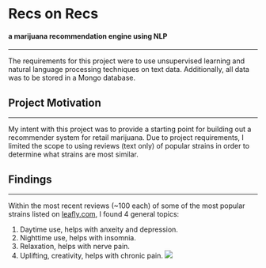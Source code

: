 # Recs on Recs
#### a marijuana recommendation engine using NLP
---
The requirements for this project were to use unsupervised learning and natural language processing techniques on text data. Additionally, all data was to be stored in a Mongo database.

## Project Motivation
---
My intent with this project was to provide a starting point for building out a recommender system for retail marijuana. Due to project requirements, I limited the scope to using reviews (text only) of popular strains in order to determine what strains are most similar. 

## Findings
---
Within the most recent reviews (~100 each) of some of the most popular strains listed on [leafly.com](https://www.leafly.com/explore), I found 4 general topics:
1. Daytime use, helps with anxeity and depression.
2. Nighttime use, helps with insomnia.
3. Relaxation, helps with nerve pain.
4. Uplifting, creativity, helps with chronic pain.
![](~/Downloads/plot.png?raw=true)
